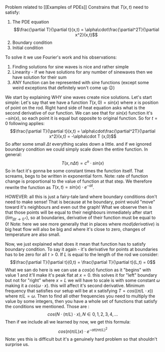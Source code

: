 Problem related to [[Examples of PDEs]]
Constrains that $T(x,t)$ need to satisfy:
1. The PDE equation $$\frac{\partial T}{\partial t}(x,t) = \alpha\cdot\frac{\partial^2T}{\partial x^2}(x,t)$$
2. Boundary condition
3. Initial condition

To solve it we use Fourier's work and his observations:
1. Finding solutions for sine waves is nice and rather simple
2. Linearity - if we have solutions for any number of sinewaves then we have solution for their sum
3. ANY function can be represented with sine functions (except some weird exceptions that definitely won't come up 😉)

We start by explaining WHY sine waves create nice solutions. Let's start simple: Let's say that we have a function $T(x,0) = sin(x)$ where $x$ is position of point on the rod.
Right hand side of heat equation asks what is the second derivative of our function. We can see that for $sin(x)$ function it's $-sin(x)$, so each point it is equal but opposite to original function. So for $t=0$ following applies: $$\frac{\partial T}{\partial t}(x,t) = \alpha\cdot\frac{\partial^2T}{\partial x^2}(x,t) = -\alpha\cdot T (x,0)$$
So after some small $\Delta t$ everything scales down a little. and if we ignored boundary condition we could simply scale down the entire function. In general:
$$T(x,n\Delta t) = c^n\cdot sin(x)$$
So in fact it's gonna be some constant times the function itself. That screams, begs to be written in exponential form. Note: rate of function change is proportional to the value of function at that step. We therefore rewrite the function as $T(x,t) = sin(x)\cdot e^{-\alpha t}$. 

HOWEVER: all this is just a fairy-tale land where boundary conditions don't need to make sense!
That is because at he boundary, point would "move" toward it's neighbours and even out the graph!
What we observe then is that those points will be equal to their neighbours immediately after start ($lim_{\Delta t \rightarrow 0^+}$), so at boundaries, derivative of their function must be equal to 0! Note: here we see more generally that in places where $mod(derivative)$ is big heat flow will also be big and where it's close to zero, changes of temperature are also small. 

Now, we just explained what does it mean that function has to satisfy boundary condition. To say it again - it's derivative for points at boundaries has to be zero for all $t>0$. If $L$ is equal to the length of the rod we consider: $$\frac{\partial T}{\partial t}(0,t) = \frac{\partial T}{\partial t}(L,t) = 0$$
What we san do here is we can use a $cos(x)$ function as it "begins" with value 1 and it'll make it's peak flat at $x=0$. this solves it for "left" boundary but not for "right" where $x=L$ we will have to scale is with some constant $\omega$ making it a $cos(\omega\cdot x)$. this will affect it's second derivative. Minimum frequency that satisfies our setup will be at x satisfying $T = cos((\pi/L\cdot x))$ where $\pi/L = \omega$. Then to find all other frequencies you need to multiply the value by some  integers, then you have a whole set of functions that satisfy the conditions we mentioned. Those are :$$cos( N\cdot(\pi/L)\cdot x), N\in{0, 1,2,3,4,...}$$
Then if we include all we learned by now, we get this formula: $$cos(n(\pi/L)x)\cdot e^{-\alpha t(n\pi/L)^2}$$
Note: yes this is difficult but it's a genuinely hard problem so that shouldn't surprise us.